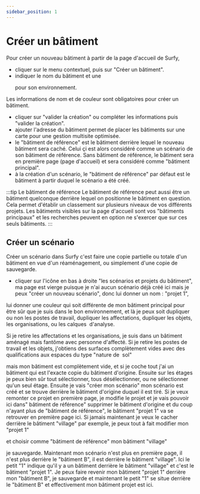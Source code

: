 ```yaml
---
sidebar_position: 1
---
```


# Créer un bâtiment


<Youtube code="M26SIN2q0Mk"/>

Pour créer un nouveau bâtiment à partir de la page d'accueil de Surfy,

-   cliquer sur le menu contextuel, puis sur "Créer un bâtiment".
-   indiquer le nom du bâtiment et une <P code="building:color"/> pour son environnement.

Les informations de nom et de couleur sont obligatoires pour créer un bâtiment.

-   cliquer sur "valider la création" ou compléter les informations puis "valider la création".
-   ajouter l'adresse du bâtiment permet de placer les bâtiments sur une carte pour une gestion multisite optimisée.
-   le "bâtiment de référence" est le bâtiment derrière lequel le nouveau bâtiment sera caché. Celui çi est alors considéré comme un scénario de son bâtiment de référence. Sans bâtiment de référence, le bâtiment sera en première page (page d'accueil) et sera considéré comme "bâtiment principal".
-   à la création d'un scénario, le "bâtiment de référence" par défaut est le bâtiment à partir duquel le scénario a été créé.
 
:::tip Le bâtiment de référence
Le bâtiment de référence peut aussi être un bâtiment quelconque derrière lequel on positionne le bâtiment en question. Cela permet d'établir un classement sur plusieurs niveaux de vos différents projets. Les bâtiments visibles sur la page d'accueil sont vos "bâtiments principaux" et les recherches peuvent en option ne s'exercer que sur ces seuls bâtiments.
:::

## Créer un scénario

Créer un scénario dans Surfy c'est faire une copie partielle ou totale d'un bâtiment en vue d'un réaménagement, ou simplement d'une copie de sauvegarde.

<Youtube code="6o7F-9XlyqM"/>




-   cliquer sur l'icône en bas à droite "les scénarios et projets du bâtiment", ma page est vierge puisque je n'ai aucun scénario déjà créé ici mais je peux "créer un nouveau scénario", donc lui donner un nom : "projet 1",

lui donner une couleur qui soit différente de mon bâtiment principal pour être sûr que je suis dans le bon environnement, et là je peux soit dupliquer ou non les postes de travail, dupliquer les affectations, dupliquer les objets, les organisations, ou les calques  d'analyse.

 Si je retire les affectations et les organisations, je suis dans un bâtiment aménagé mais fantôme avec personne d'affecté. Si je retire les postes de travail et les objets, j'obtiens des surfaces complètement vides avec des qualifications aux espaces du type "nature de  sol"

 mais mon bâtiment est complètement vide, et si je coche tout j'ai un bâtiment qui est l'exacte copie du bâtiment d'origine. Ensuite sur les étages je peux bien sûr tout sélectionner, tous désélectionner, ou ne sélectionner qu'un seul étage. Ensuite je vais "créer mon scénario" mon scénario est créé et se trouve derrière le bâtiment d'origine duquel il est tiré. Si je veux remonter ce projet en première page, je modifie le projet et je vais pouvoir ici dans" bâtiment de référence" supprimer  le bâtiment d'origine et du coup n'ayant plus de "bâtiment de référence", le bâtiment "projet 1" va se retrouver en première page ici. Si jamais maintenant je veux le cacher derrière le bâtiment "village" par exemple, je peux tout à fait modifier mon "projet 1"

et choisir comme "bâtiment de référence" mon bâtiment "village"

je sauvegarde. Maintenant mon scénario n'est plus en première page, il n'est plus derrière le "bâtiment B", il est derrière le bâtiment "village". Ici le petit "1" indique qu'il y a un bâtiment derrière le bâtiment "village" et c'est le bâtiment "projet 1". Je peux faire revenir mon bâtiment "projet 1" derrière mon "bâtiment B", je sauvegarde et maintenant le petit "1" se situe derrière le "bâtiment B" et effectivement mon bâtiment projet est ici.
